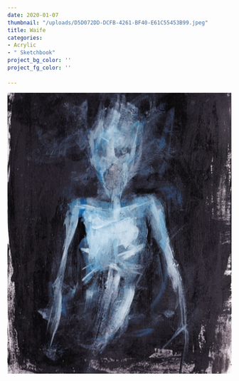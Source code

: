 ```yaml
---
date: 2020-01-07
thumbnail: "/uploads/D5D072DD-DCFB-4261-BF40-E61C55453B99.jpeg"
title: Waife
categories:
- Acrylic
- " Sketchbook"
project_bg_color: ''
project_fg_color: ''

---
```

![](/uploads/D5D072DD-DCFB-4261-BF40-E61C55453B99.jpeg)